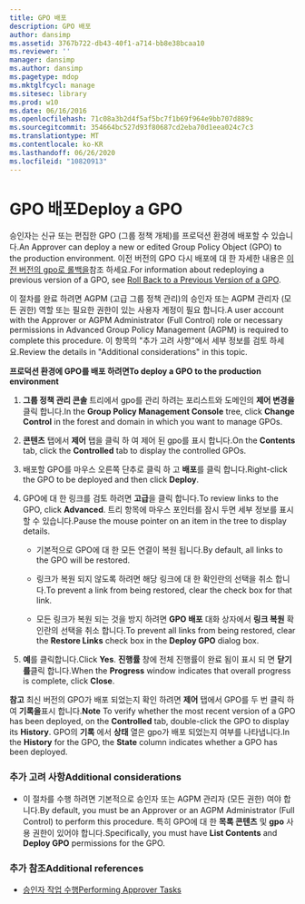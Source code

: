 ```yaml
---
title: GPO 배포
description: GPO 배포
author: dansimp
ms.assetid: 3767b722-db43-40f1-a714-bb8e38bcaa10
ms.reviewer: ''
manager: dansimp
ms.author: dansimp
ms.pagetype: mdop
ms.mktglfcycl: manage
ms.sitesec: library
ms.prod: w10
ms.date: 06/16/2016
ms.openlocfilehash: 71c08a3b2d4f5af5bc7f1b69f964e9bb707d889c
ms.sourcegitcommit: 354664bc527d93f80687cd2eba70d1eea024c7c3
ms.translationtype: MT
ms.contentlocale: ko-KR
ms.lasthandoff: 06/26/2020
ms.locfileid: "10820913"
---
```

# <span data-ttu-id="68d3f-103">GPO 배포</span><span class="sxs-lookup"><span data-stu-id="68d3f-103">Deploy a GPO</span></span>


<span data-ttu-id="68d3f-104">승인자는 신규 또는 편집한 GPO (그룹 정책 개체)를 프로덕션 환경에 배포할 수 있습니다.</span><span class="sxs-lookup"><span data-stu-id="68d3f-104">An Approver can deploy a new or edited Group Policy Object (GPO) to the production environment.</span></span> <span data-ttu-id="68d3f-105">이전 버전의 GPO 다시 배포에 대 한 자세한 내용은 [이전 버전의 gpo로 롤백을](roll-back-to-a-previous-version-of-a-gpo-agpm30ops.md)참조 하세요.</span><span class="sxs-lookup"><span data-stu-id="68d3f-105">For information about redeploying a previous version of a GPO, see [Roll Back to a Previous Version of a GPO](roll-back-to-a-previous-version-of-a-gpo-agpm30ops.md).</span></span>

<span data-ttu-id="68d3f-106">이 절차를 완료 하려면 AGPM (고급 그룹 정책 관리)의 승인자 또는 AGPM 관리자 (모든 권한) 역할 또는 필요한 권한이 있는 사용자 계정이 필요 합니다.</span><span class="sxs-lookup"><span data-stu-id="68d3f-106">A user account with the Approver or AGPM Administrator (Full Control) role or necessary permissions in Advanced Group Policy Management (AGPM) is required to complete this procedure.</span></span> <span data-ttu-id="68d3f-107">이 항목의 "추가 고려 사항"에서 세부 정보를 검토 하세요.</span><span class="sxs-lookup"><span data-stu-id="68d3f-107">Review the details in "Additional considerations" in this topic.</span></span>

**<span data-ttu-id="68d3f-108">프로덕션 환경에 GPO를 배포 하려면</span><span class="sxs-lookup"><span data-stu-id="68d3f-108">To deploy a GPO to the production environment</span></span>**

1.  <span data-ttu-id="68d3f-109">**그룹 정책 관리 콘솔** 트리에서 gpo를 관리 하려는 포리스트와 도메인의 **제어 변경을** 클릭 합니다.</span><span class="sxs-lookup"><span data-stu-id="68d3f-109">In the **Group Policy Management Console** tree, click **Change Control** in the forest and domain in which you want to manage GPOs.</span></span>

2.  <span data-ttu-id="68d3f-110">**콘텐츠** 탭에서 **제어** 탭을 클릭 하 여 제어 된 gpo를 표시 합니다.</span><span class="sxs-lookup"><span data-stu-id="68d3f-110">On the **Contents** tab, click the **Controlled** tab to display the controlled GPOs.</span></span>

3.  <span data-ttu-id="68d3f-111">배포할 GPO를 마우스 오른쪽 단추로 클릭 하 고 **배포**를 클릭 합니다.</span><span class="sxs-lookup"><span data-stu-id="68d3f-111">Right-click the GPO to be deployed and then click **Deploy**.</span></span>

4.  <span data-ttu-id="68d3f-112">GPO에 대 한 링크를 검토 하려면 **고급**을 클릭 합니다.</span><span class="sxs-lookup"><span data-stu-id="68d3f-112">To review links to the GPO, click **Advanced**.</span></span> <span data-ttu-id="68d3f-113">트리 항목에 마우스 포인터를 잠시 두면 세부 정보를 표시할 수 있습니다.</span><span class="sxs-lookup"><span data-stu-id="68d3f-113">Pause the mouse pointer on an item in the tree to display details.</span></span>

    -   <span data-ttu-id="68d3f-114">기본적으로 GPO에 대 한 모든 연결이 복원 됩니다.</span><span class="sxs-lookup"><span data-stu-id="68d3f-114">By default, all links to the GPO will be restored.</span></span>

    -   <span data-ttu-id="68d3f-115">링크가 복원 되지 않도록 하려면 해당 링크에 대 한 확인란의 선택을 취소 합니다.</span><span class="sxs-lookup"><span data-stu-id="68d3f-115">To prevent a link from being restored, clear the check box for that link.</span></span>

    -   <span data-ttu-id="68d3f-116">모든 링크가 복원 되는 것을 방지 하려면 **GPO 배포** 대화 상자에서 **링크 복원** 확인란의 선택을 취소 합니다.</span><span class="sxs-lookup"><span data-stu-id="68d3f-116">To prevent all links from being restored, clear the **Restore Links** check box in the **Deploy GPO** dialog box.</span></span>

5.  <span data-ttu-id="68d3f-117">**예**를 클릭합니다.</span><span class="sxs-lookup"><span data-stu-id="68d3f-117">Click **Yes**.</span></span> <span data-ttu-id="68d3f-118">**진행률** 창에 전체 진행률이 완료 됨이 표시 되 면 **닫기를**클릭 합니다.</span><span class="sxs-lookup"><span data-stu-id="68d3f-118">When the **Progress** window indicates that overall progress is complete, click **Close**.</span></span>

<span data-ttu-id="68d3f-119">**참고**  최신 버전의 GPO가 배포 되었는지 확인 하려면 **제어** 탭에서 GPO를 두 번 클릭 하 여 **기록을**표시 합니다.</span><span class="sxs-lookup"><span data-stu-id="68d3f-119">**Note** To verify whether the most recent version of a GPO has been deployed, on the **Controlled** tab, double-click the GPO to display its **History**.</span></span> <span data-ttu-id="68d3f-120">GPO의 **기록** 에서 **상태** 열은 gpo가 배포 되었는지 여부를 나타냅니다.</span><span class="sxs-lookup"><span data-stu-id="68d3f-120">In the **History** for the GPO, the **State** column indicates whether a GPO has been deployed.</span></span>

 

### <span data-ttu-id="68d3f-121">추가 고려 사항</span><span class="sxs-lookup"><span data-stu-id="68d3f-121">Additional considerations</span></span>

-   <span data-ttu-id="68d3f-122">이 절차를 수행 하려면 기본적으로 승인자 또는 AGPM 관리자 (모든 권한) 여야 합니다.</span><span class="sxs-lookup"><span data-stu-id="68d3f-122">By default, you must be an Approver or an AGPM Administrator (Full Control) to perform this procedure.</span></span> <span data-ttu-id="68d3f-123">특히 GPO에 대 한 **목록 콘텐츠** 및 **gpo** 사용 권한이 있어야 합니다.</span><span class="sxs-lookup"><span data-stu-id="68d3f-123">Specifically, you must have **List Contents** and **Deploy GPO** permissions for the GPO.</span></span>

### <span data-ttu-id="68d3f-124">추가 참조</span><span class="sxs-lookup"><span data-stu-id="68d3f-124">Additional references</span></span>

-   [<span data-ttu-id="68d3f-125">승인자 작업 수행</span><span class="sxs-lookup"><span data-stu-id="68d3f-125">Performing Approver Tasks</span></span>](performing-approver-tasks-agpm30ops.md)

 

 





